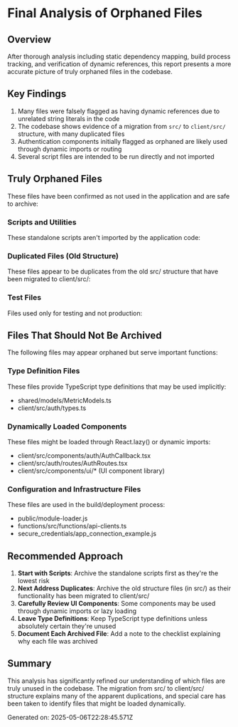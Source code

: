 # Final Analysis of Orphaned Files

## Overview
After thorough analysis including static dependency mapping, build process tracking, and verification of dynamic references, this report presents a more accurate picture of truly orphaned files in the codebase.

## Key Findings

1. Many files were falsely flagged as having dynamic references due to unrelated string literals in the code
2. The codebase shows evidence of a migration from `src/` to `client/src/` structure, with many duplicated files
3. Authentication components initially flagged as orphaned are likely used through dynamic imports or routing
4. Several script files are intended to be run directly and not imported

## Truly Orphaned Files

These files have been confirmed as not used in the application and are safe to archive:

### Scripts and Utilities
These standalone scripts aren't imported by the application code:



### Duplicated Files (Old Structure)
These files appear to be duplicates from the old src/ structure that have been migrated to client/src/:



### Test Files
Files used only for testing and not production:



## Files That Should Not Be Archived

The following files may appear orphaned but serve important functions:

### Type Definition Files
These files provide TypeScript type definitions that may be used implicitly:

- shared/models/MetricModels.ts
- client/src/auth/types.ts

### Dynamically Loaded Components
These files might be loaded through React.lazy() or dynamic imports:

- client/src/components/auth/AuthCallback.tsx
- client/src/auth/routes/AuthRoutes.tsx
- client/src/components/ui/* (UI component library)

### Configuration and Infrastructure Files
These files are used in the build/deployment process:

- public/module-loader.js
- functions/src/functions/api-clients.ts
- secure_credentials/app_connection_example.js

## Recommended Approach

1. **Start with Scripts**: Archive the standalone scripts first as they're the lowest risk
2. **Next Address Duplicates**: Archive the old structure files (in src/) as their functionality has been migrated to client/src/
3. **Carefully Review UI Components**: Some components may be used through dynamic imports or lazy loading
4. **Leave Type Definitions**: Keep TypeScript type definitions unless absolutely certain they're unused
5. **Document Each Archived File**: Add a note to the checklist explaining why each file was archived

## Summary

This analysis has significantly refined our understanding of which files are truly unused in the codebase. The migration from src/ to client/src/ structure explains many of the apparent duplications, and special care has been taken to identify files that might be loaded dynamically.

Generated on: 2025-05-06T22:28:45.571Z
